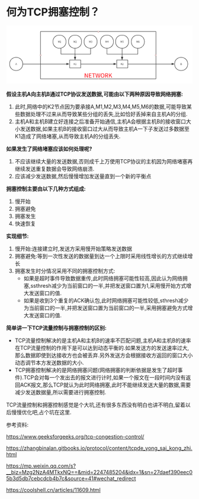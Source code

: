 # 何为TCP拥塞控制？

![img](../images/tcp/tcp_flow_control.png)

**假设主机A向主机B通过TCP协议发送数据,可能由以下两种原因导致网络拥塞:**

1. 此时,网络中的K2节点因为要承接A,M1,M2,M3,M4,M5,M6的数据,可能导致某些数据处理不过来从而导致某些分组的丢失,比如恰好丢掉来自主机A的分组.
2. 主机A和主机B建立好连接之后准备开始通信,主机A会根据主机B的接收窗口大小发送数据,如果主机B的接收窗口过大从而导致主机A一下子发送过多数据至K1造成了网络堵塞,从而导致主机A的分组丢失.

**如果发生了网络堵塞应该如何处理呢?**

1. 不应该继续大量的发送数据,否则成千上万使用TCP协议的主机因为网络堵塞再继续发送重复数据会导致网络崩溃.
2. 应该减少发送数据,然后慢慢增加发送量直到一个新的平衡点

**拥塞控制主要由以下几种方式组成:**

1. 慢开始
2. 拥塞避免
3. 拥塞发生
4. 快速恢复

**实现细节:**

1. 慢开始:连接建立时,发送方采用慢开始策略发送数据
2. 拥塞避免:等到一次性发送的数据量到达一个上限时采用线性增长的方式继续增长
3. 拥塞发生时分情况采用不同的拥塞控制方式:
   * 如果是超时事件导致数据重传,此时网络拥塞可能性较高,因此认为网络拥塞,ssthresh减少为当前窗口的一半,并把发送窗口置为1,采用慢开始方式增大发送窗口的值.
   * 如果是收到3个重复的ACK确认包,此时网络拥塞可能性较低,sthresh减少为当前窗口的一半,并把发送窗口置为当前窗口的一半,采用拥塞避免方式增大发送窗口的值.

**简单讲一下TCP流量控制与拥塞控制的区别:**

* TCP流量控制解决的是主机A和主机B的速率不匹配问题,主机A和主机B的速率在TCP流量控制的作用下是可以达到动态平衡的.如果发送方的发送速率过大,那么数据即使到达接收方也会被丢弃.另外发送方会根据接收方返回的窗口大小动态调节本方发送数据的大小.
* TCP拥塞控制解决的是网络拥塞问题(网络拥塞的判断依据是发生了超时事件).TCP会对每一个发出去的报文进行计时,如果一个报文在一段时间内没有返回ACK报文,那么TCP就认为此时网络拥塞,此时不能继续发送大量的数据,需要减少发送数据量,所以需要进行拥塞控制.

TCP流量控制和拥塞控制感觉是个大坑,还有很多东西没有明白也讲不明白,留着以后慢慢优化吧,占个坑在这里.

参考资料:

https://www.geeksforgeeks.org/tcp-congestion-control/

https://zhangbinalan.gitbooks.io/protocol/content/tcpde_yong_sai_kong_zhi.html

https://mp.weixin.qq.com/s?__biz=Mzg2NzA4MTkxNQ==&mid=2247485204&idx=1&sn=27daef390eec05b3d5db7cebcdcb4b7c&source=41#wechat_redirect

https://coolshell.cn/articles/11609.html